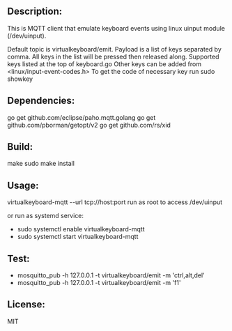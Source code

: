 ## Description:
This is MQTT client that emulate keyboard events using linux uinput module (/dev/uinput).

Default topic is virtualkeyboard/emit. Payload is a list of keys separated by comma. All keys in the list will be pressed then released along. Supported keys listed at the top of keyboard.go Other keys can be added from <linux/input-event-codes.h> To get the code of necessary key run sudo showkey

## Dependencies:
go get github.com/eclipse/paho.mqtt.golang go get github.com/pborman/getopt/v2 go get github.com/rs/xid

## Build:
make sudo make install

## Usage:
virtualkeyboard-mqtt --url tcp://host:port run as root to access /dev/uinput

or run as systemd service:
- sudo systemctl enable virtualkeyboard-mqtt
- sudo systemctl start virtualkeyboard-mqtt

## Test:
- mosquitto_pub -h 127.0.0.1 -t virtualkeyboard/emit -m 'ctrl,alt,del' 
- mosquitto_pub -h 127.0.0.1 -t virtualkeyboard/emit -m 'f1'

## License:

MIT
